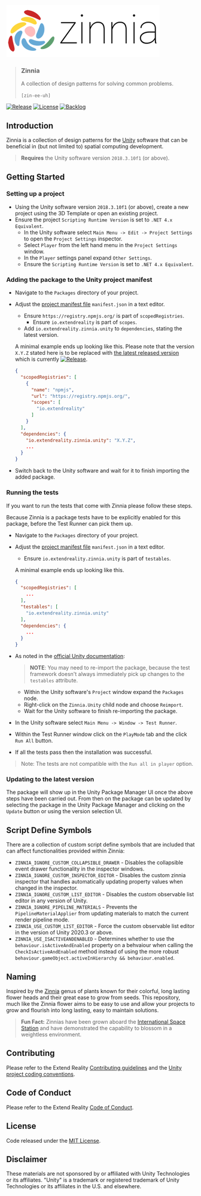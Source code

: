 [![Zinnia logo][Zinnia-Image]](#)

> ### Zinnia
> A collection of design patterns for solving common problems.
>
> `[zin-ee-uh]`

[![Release][Version-Release]][Releases]
[![License][License-Badge]][License]
[![Backlog][Backlog-Badge]][Backlog]

## Introduction

Zinnia is a collection of design patterns for the [Unity] software that can be beneficial in (but not limited to) spatial computing development.

> **Requires** the Unity software version `2018.3.10f1` (or above).

## Getting Started

### Setting up a project

* Using the Unity software version `2018.3.10f1` (or above), create a new project using the 3D Template or open an existing project.
* Ensure the project `Scripting Runtime Version` is set to `.NET 4.x Equivalent`.
  * In the Unity software select `Main Menu -> Edit -> Project Settings` to open the `Project Settings` inspector.
  * Select `Player` from the left hand menu in the `Project Settings` window.
  * In the `Player` settings panel expand `Other Settings`.
  * Ensure the `Scripting Runtime Version` is set to `.NET 4.x Equivalent`.

### Adding the package to the Unity project manifest

* Navigate to the `Packages` directory of your project.
* Adjust the [project manifest file][Project-Manifest] `manifest.json` in a text editor.
  * Ensure `https://registry.npmjs.org/` is part of `scopedRegistries`.
    * Ensure `io.extendreality` is part of `scopes`.
  * Add `io.extendreality.zinnia.unity` to `dependencies`, stating the latest version.

  A minimal example ends up looking like this. Please note that the version `X.Y.Z` stated here is to be replaced with [the latest released version][Latest-Release] which is currently [![Release][Version-Release]][Releases].
  ```json
  {
    "scopedRegistries": [
      {
        "name": "npmjs",
        "url": "https://registry.npmjs.org/",
        "scopes": [
          "io.extendreality"
        ]
      }
    ],
    "dependencies": {
      "io.extendreality.zinnia.unity": "X.Y.Z",
      ...
    }
  }
  ```
* Switch back to the Unity software and wait for it to finish importing the added package.

### Running the tests

If you want to run the tests that come with Zinnia please follow these steps.

Because Zinnia is a package tests have to be explicitly enabled for this package, before the Test Runner can pick them up.

* Navigate to the `Packages` directory of your project.
* Adjust the [project manifest file][Project-Manifest] `manifest.json` in a text editor.
  * Ensure `io.extendreality.zinnia.unity` is part of `testables`.

  A minimal example ends up looking like this.
  ```json
  {
    "scopedRegistries": [
      ...
    ],
    "testables": [
      "io.extendreality.zinnia.unity"
    ],
    "dependencies": {
      ...
    }
  }
  ```
* As noted in the [official Unity documentation][Enable-Tests]:
  > **NOTE**: You may need to re-import the package, because the test framework doesn't always immediately pick up changes to the `testables` attribute.
  * Within the Unity software's `Project` window expand the `Packages` node.
  * Right-click on the `Zinnia.Unity` child node and choose `Reimport`.
  * Wait for the Unity software to finish re-importing the package.
* In the Unity software select `Main Menu -> Window -> Test Runner`.
* Within the Test Runner window click on the `PlayMode` tab and the click `Run All` button.
* If all the tests pass then the installation was successful.

> Note: The tests are not compatible with the `Run all in player` option.

### Updating to the latest version

The package will show up in the Unity Package Manager UI once the above steps have been carried out. From then on the package can be updated by selecting the package in the Unity Package Manager and clicking on the `Update` button or using the version selection UI.

## Script Define Symbols

There are a collection of custom script define symbols that are included that can affect functionalities provided within Zinnia:

* `ZINNIA_IGNORE_CUSTOM_COLLAPSIBLE_DRAWER` - Disables the collapsible event drawer functionality in the inspector windows.
* `ZINNIA_IGNORE_CUSTOM_INSPECTOR_EDITOR` - Disables the custom zinnia inspector that handles automatically updating property values when changed in the inspector.
* `ZINNIA_IGNORE_CUSTOM_LIST_EDITOR` - Disables the custom observable list editor in any version of Unity.
* `ZINNIA_IGNORE_PIPELINE_MATERIALS` - Prevents the `PipelineMaterialApplier` from updating materials to match the current render pipeline mode.
* `ZINNIA_USE_CUSTOM_LIST_EDITOR` - Force the custom observable list editor in the version of Unity 2020.3 or above.
* `ZINNIA_USE_ISACTIVEANDENABLED` - Determines whether to use the `behaviour.isActiveAndEnabled` property on a behvaiour when calling the `CheckIsActiveAndEnabled` method instead of using the more robust `behaviour.gameObject.activeInHierarchy && behaviour.enabled`.

## Naming

Inspired by the [Zinnia] genus of plants known for their colorful, long lasting flower heads and their great ease to grow from seeds. This repository, much like the Zinnia flower aims to be easy to use and allow your projects to grow and flourish into long lasting, easy to maintain solutions.

> **Fun Fact:** Zinnias have been grown aboard the [International Space Station] and have demonstrated the capability to blossom in a weightless environment.

## Contributing

Please refer to the Extend Reality [Contributing guidelines] and the [Unity project coding conventions].

## Code of Conduct

Please refer to the Extend Reality [Code of Conduct].

## License

Code released under the [MIT License][License].

## Disclaimer

These materials are not sponsored by or affiliated with Unity Technologies or its affiliates. "Unity" is a trademark or registered trademark of Unity Technologies or its affiliates in the U.S. and elsewhere.

[Zinnia-Image]: https://raw.githubusercontent.com/ExtendRealityLtd/related-media/main/github/readme/zinnia.png
[Version-Release]: https://img.shields.io/github/release/ExtendRealityLtd/Zinnia.Unity.svg
[License-Badge]: https://img.shields.io/github/license/ExtendRealityLtd/Zinnia.Unity.svg
[Backlog-Badge]: https://img.shields.io/badge/project-backlog-78bdf2.svg

[Releases]: ../../releases
[License]: LICENSE.md
[Backlog]: http://tracker.vrtk.io

[Unity]: https://unity3d.com/
[Latest-Release]: ../../releases/latest
[Project-Manifest]: https://docs.unity3d.com/Manual/upm-manifestPrj.html
[Enable-Tests]: https://docs.unity3d.com/Manual/cus-tests.html

[Zinnia]: https://en.wikipedia.org/wiki/Zinnia
[International Space Station]: https://www.nasa.gov/image-feature/first-flower-grown-in-space-stations-veggie-facility

[Contributing guidelines]: https://github.com/ExtendRealityLtd/.github/blob/master/CONTRIBUTING.md
[Unity project coding conventions]: https://github.com/ExtendRealityLtd/.github/blob/master/CONVENTIONS/UNITY3D.md
[Code of Conduct]: https://github.com/ExtendRealityLtd/.github/blob/master/CODE_OF_CONDUCT.md
